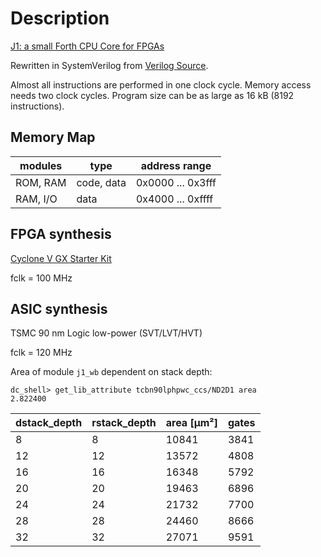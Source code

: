 # Description
[J1: a small Forth CPU Core for FPGAs](http://excamera.com/sphinx/fpga-j1.html)

Rewritten in SystemVerilog from [Verilog Source](https://github.com/ros-drivers/wge100_driver/tree/hydro-devel/wge100_camera_firmware/src/hardware/verilog/j1.v).

Almost all instructions are performed in one clock cycle. Memory access needs two clock cycles. Program size can be as large as 16 kB (8192 instructions).

## Memory Map
| modules  | type       | address range     |
|----------|------------|-------------------|
| ROM, RAM | code, data | 0x0000 ... 0x3fff |
| RAM, I/O | data       | 0x4000 ... 0xffff |

## FPGA synthesis
[Cyclone V GX Starter Kit](https://www.terasic.com.tw/cgi-bin/page/archive.pl?Language=English&CategoryNo=167&No=830&PartNo=1)

fclk = 100 MHz

## ASIC synthesis
TSMC 90 nm Logic low-power (SVT/LVT/HVT)

fclk = 120 MHz

Area of module `j1_wb` dependent on stack depth:
```
dc_shell> get_lib_attribute tcbn90lphpwc_ccs/ND2D1 area
2.822400
```

|dstack_depth | rstack_depth |  area [µm²] | gates
|-------------|--------------|------------|------
| 8           | 8            | 10841      |  3841 
| 12          | 12           | 13572      |  4808 
| 16          | 16           | 16348      |  5792 
| 20          | 20           | 19463      |  6896 
| 24          | 24           | 21732      |  7700 
| 28          | 28           | 24460      |  8666 
| 32          | 32           | 27071      |  9591 
